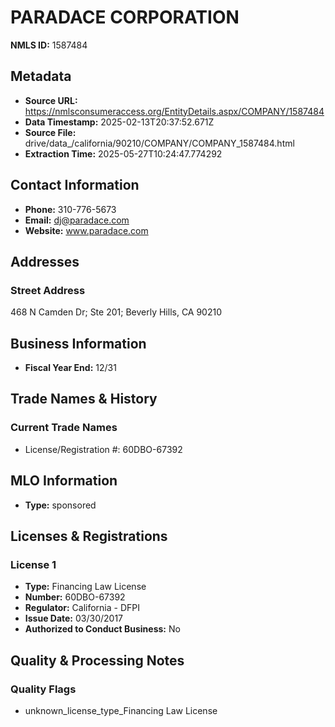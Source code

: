 # PARADACE CORPORATION

**NMLS ID:** 1587484

## Metadata
- **Source URL:** https://nmlsconsumeraccess.org/EntityDetails.aspx/COMPANY/1587484
- **Data Timestamp:** 2025-02-13T20:37:52.671Z
- **Source File:** drive/data_/california/90210/COMPANY/COMPANY_1587484.html
- **Extraction Time:** 2025-05-27T10:24:47.774292

## Contact Information
- **Phone:** 310-776-5673
- **Email:** dj@paradace.com
- **Website:** www.paradace.com

## Addresses
### Street Address
468 N Camden Dr; Ste 201; Beverly Hills, CA 90210

## Business Information
- **Fiscal Year End:** 12/31

## Trade Names & History
### Current Trade Names
- License/Registration #: 60DBO-67392

## MLO Information
- **Type:** sponsored

## Licenses & Registrations

### License 1
- **Type:** Financing Law License
- **Number:** 60DBO-67392
- **Regulator:** California - DFPI
- **Issue Date:** 03/30/2017
- **Authorized to Conduct Business:** No

## Quality & Processing Notes
### Quality Flags
- unknown_license_type_Financing Law License
